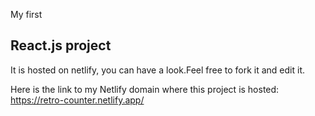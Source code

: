 <p>My first</p> 
<h2>React.js project</h2> 
It is hosted on netlify, you can have a look.Feel free to fork it and edit it.

Here is the link to my Netlify domain where this project is hosted: https://retro-counter.netlify.app/

